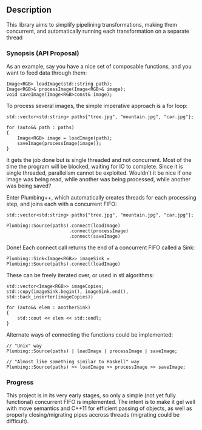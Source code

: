 ## Description

This library aims to simplify pipelining transformations, making them
concurrent, and automatically running each transformation on a separate thread

### Synopsis (API Proposal)

As an example, say you have a nice set of composable functions, and you want to
feed data through them:

    Image<RGB> loadImage(std::string path);
    Image<RGB>& processImage(Image<RGB>& image);
    void saveImage(Image<RGB>const& image);

To process several images, the simple imperative approach is a for loop:

    std::vector<std:string> paths{"tree.jpg", "mountain.jpg", "car.jpg"};

    for (auto&& path : paths)
    {
        Image<RGB> image = loadImage(path);
        saveImage(processImage(image));
    }

It gets the job done but is single threaded and not concurrent. Most of the time
the program will be blocked, waiting for IO to complete. Since it is single
threaded, parallelism cannot be exploited. Wouldn't it be nice if one image was
being read, while another was being processed, while another was being saved?

Enter Plumbing++, which automatically creates threads for each processing step,
and joins each with a concurrent FIFO:

    
    std::vector<std:string> paths{"tree.jpg", "mountain.jpg", "car.jpg"};

    Plumbing::Source(paths).connect(loadImage)
                           .connect(processImage)
                           .connect(saveImage)

Done! Each connect call returns the end of a concurrent FIFO called a Sink:

    Plumbing::Sink<Image<RGB>> imageSink = Plumbing::Source(paths).connect(loadImage)

These can be freely iterated over, or used in stl algorithms:

    std::vector<Image<RGB>> imageCopies;
    std::copy(imageSink.begin(), imageSink.end(), std::back_inserter(imageCopies))

    for (auto&& elem : anotherSink)
    {
        std::cout << elem << std::endl;
    }

Alternate ways of connecting the functions could be implemented:

    // "Unix" way
    Plumbing::Source(paths) | loadImage | processImage | saveImage;

    // "Almost like something similar to Haskell" way
    Plumbing::Source(paths) >> loadImage >> processImage >> saveImage;

### Progress

This project is in its very early stages, so only a simple (not yet fully
functional) concurrent FIFO is implemented. The intent is to make it gel well
with move semantics and C++11 for efficient passing of objects, as well as
properly closing/migrating pipes accross threads (migrating could be difficult).
